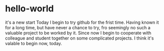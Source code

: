 # hello-world
it's a new start
Today I begin to try github for the frist time. Having known it for a long time, but have never a chance to try, fro seemingly no such a valuable project to be worked by it. Since now I begin to cooperate with colleague and student together on some complicated projects. I think it's valable to begin now, today.
